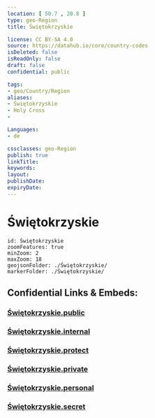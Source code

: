 ```yaml
---
location: [ 50.7 , 20.8 ] 
type: geo-Region
title: Świętokrzyskie

license: CC BY-SA 4.0
source: https://datahub.io/core/country-codes
isDeleted: false
isReadOnly: false
draft: false
confidential: public

tags:
- geo/Country/Region
aliases:
- Świętokrzyskie
- Holy Cross
- 

Languages:
- de

cssclasses: geo-Region
publish: true
linkTitle: 
keywords: 
layout: 
publishDate: 
expiryDate: 
---
```


# Świętokrzyskie

```leaflet
id: Świętokrzyskie
zoomFeatures: true 
minZoom: 2 
maxZoom: 18
geojsonFolder: ./Świętokrzyskie/
markerFolder: ./Świętokrzyskie/
```


## Confidential Links & Embeds: 

### [Świętokrzyskie.public](/_public/\Earth\Continent\Europe\Europe~East\Poland\Provinces~PolandŚwiętokrzyskie.public.md) 

### [Świętokrzyskie.internal](/_internal/\Earth\Continent\Europe\Europe~East\Poland\Provinces~PolandŚwiętokrzyskie.internal.md) 

### [Świętokrzyskie.protect](/_protect/\Earth\Continent\Europe\Europe~East\Poland\Provinces~PolandŚwiętokrzyskie.protect.md) 

### [Świętokrzyskie.private](/_private/\Earth\Continent\Europe\Europe~East\Poland\Provinces~PolandŚwiętokrzyskie.private.md) 

### [Świętokrzyskie.personal](/_personal/\Earth\Continent\Europe\Europe~East\Poland\Provinces~PolandŚwiętokrzyskie.personal.md) 

### [Świętokrzyskie.secret](/_secret/\Earth\Continent\Europe\Europe~East\Poland\Provinces~PolandŚwiętokrzyskie.secret.md)

